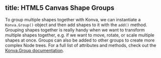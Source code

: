 title: HTML5 Canvas Shape Groups
---

To group multiple shapes together with Konva, we can instantiate
a `Konva.Group()` object and then add shapes to it with the `add()` method.
Grouping shapes together is really handy when we want to transform multiple
shapes together, e.g. if we want to move, rotate, or scale multiple shapes
at once.  Groups can also be added to other groups to create more complex
Node trees.  For a full list of attributes and methods, check out the [Konva.Group documentation](/api/Konva.Group.html).

<!-- {% iframe /downloads/code/groups_and_layers/Groups.html %} -->

<!-- {% include_code Konva Groups Demo groups_and_layers/Groups.html %} -->